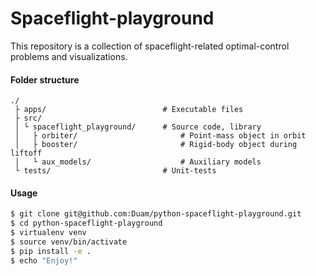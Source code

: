 # Spaceflight-playground

This repository is a collection of spaceflight-related optimal-control problems
and visualizations.

#### Folder structure
```
./
 ├ apps/                          # Executable files
 ├ src/
 │ └ spaceflight_playground/      # Source code, library
 │   ├ orbiter/                       # Point-mass object in orbit
 │   ├ booster/                       # Rigid-body object during liftoff
 │   └ aux_models/                    # Auxiliary models
 └ tests/                         # Unit-tests
```

#### Usage
```bash
$ git clone git@github.com:Duam/python-spaceflight-playground.git
$ cd python-spaceflight-playground
$ virtualenv venv
$ source venv/bin/activate
$ pip install -e .
$ echo "Enjoy!"
```
